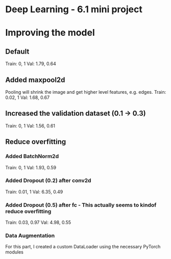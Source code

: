 # Deep Learning - 6.1 mini project

# Improving the model
## Default
Train: 0, 1
Val: 1.79, 0.64

## Added maxpool2d
Pooling will shrink the image and get higher level features, e.g. edges.
Train: 0.02, 1
Val: 1.68, 0.67

## Increased the validation dataset (0.1 -> 0.3)
Train: 0, 1
Val: 1.56, 0.61

## Reduce overfitting
### Added BatchNorm2d
Train: 0, 1
Val: 1.93, 0.59
### Added Dropout (0.2) after conv2d
Train: 0.01, 1
Val: 6.35, 0.49
### Added Dropout (0.5) after fc - This actually seems to kindof reduce overfitting
Train: 0.03, 0.97
Val: 4.98, 0.55
### Data Augmentation
For this part, I created a custom DataLoader using the necessary PyTorch modules


